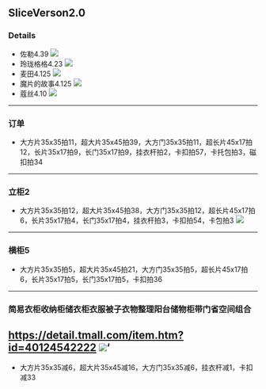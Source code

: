 ## SliceVerson2.0
### Details
- 佐勒4.39
![](https://img.alicdn.com/imgextra/i4/3418426074/TB2gztxfYsTMeJjy1zcXXXAgXXa_!!3418426074.jpg)
- 玲珑格格4.23
![](https://gdp.alicdn.com/imgextra/i4/654152350/TB2adVFbxuTBuNkHFNRXXc9qpXa_!!654152350.jpg)
- 麦田4.125
![](https://gdp.alicdn.com/imgextra/i2/1772995108/TB2VToFx_JYBeNjy1zeXXahzVXa_!!1772995108.jpg)
- 魔片的故事4.125
![](https://gdp.alicdn.com/imgextra/i4/2274227895/TB2jaSepS8YBeNkSnb4XXaevFXa_!!2274227895.jpg)
- 蔻丝4.10
![](https://gdp.alicdn.com/imgextra/i2/715355920/TB23e8oIACWBuNjy0FaXXXUlXXa_!!715355920.gif)
---
### 订单
- 大方片35x35拍11，超大片35x45拍39，大方门35x35拍11，超长片45x17拍12，长片35x17拍9，长门35x17拍9，挂衣杆拍2，卡扣拍57，卡托包拍3，磁扣拍34
---
### 立柜2
- 大方片35x35拍12，超大片35x45拍38，大方门35x35拍12，超长片45x17拍6，长片35x17拍4，长门35x17拍4，挂衣杆拍3，卡扣拍54，卡包拍3
![](https://img.alicdn.com/imgextra/i4/1637044046/TB2oGGqamjz11Bjy0FnXXcnxXXa_!!1637044046.jpg)
---
### 横柜5
- 大方片35x35拍5，超大片35x45拍21，大方门35x35拍5，超长片45x17拍6，长片35x17拍5，长门35x17拍5，卡扣拍36
---
### 简易衣柜收纳柜储衣柜衣服被子衣物整理阳台储物柜带门省空间组合
https://detail.tmall.com/item.htm?id=40124542222
![](https://img.alicdn.com/imgextra/i3/1637044046/TB2sGVcaevB11BjSspnXXbE.pXa_!!1637044046.jpg)‘
---
- 大方片35x35减6，超大片35x45减16，大方门35x35减6，挂衣杆减1，卡扣减33